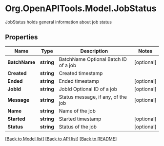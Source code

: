 # Org.OpenAPITools.Model.JobStatus
JobStatus holds general information about job status

## Properties

Name | Type | Description | Notes
------------ | ------------- | ------------- | -------------
**BatchName** | **string** | BatchName Optional Batch ID of a job | [optional] 
**Created** | **string** | Created timestamp | 
**Ended** | **string** | Ended timestamp | [optional] 
**JobId** | **string** | JobId Optional ID of a job | [optional] 
**Message** | **string** | Status message, if any, of the job | [optional] 
**Name** | **string** | Name of the job | 
**Started** | **string** | Started timestamp | [optional] 
**Status** | **string** | Status of the job | [optional] 

[[Back to Model list]](../README.md#documentation-for-models) [[Back to API list]](../README.md#documentation-for-api-endpoints) [[Back to README]](../README.md)

